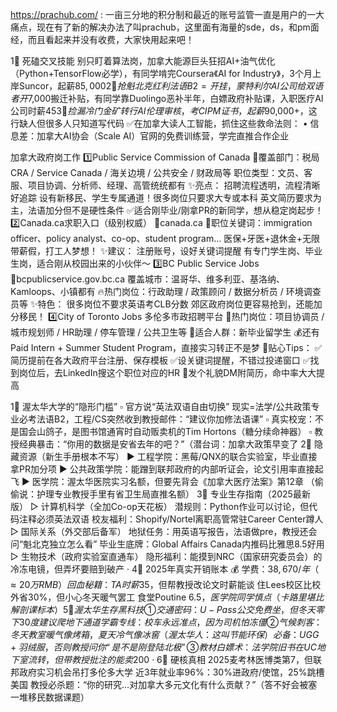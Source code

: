 https://prachub.com/ : 一亩三分地的积分制和最近的账号监管一直是用户的一大痛点，现在有了新的解决办法了叫prachub，这里面有海量的sde，ds，和pm面经，而且看起来并没有收费，大家快用起来吧！

1⃣ 死磕交叉技能 别只盯着算法岗，加拿大能源巨头狂招AI+油气优化（Python+TensorFlow必学），有同学啃完Coursera《AI for Industry》，3个月上岸Suncor，起薪$85,000 
2⃣ 抢魁北克红利 法语B2=开挂，蒙特利尔AI公司给双语者开$7,000搬迁补贴，有同学靠Duolingo恶补半年，白嫖政府补贴课，入职医疗AI公司时薪$45 
3⃣ 捡漏冷门金矿 转行AI伦理审核，考CIPM证书，起薪$90,000+，这行缺人但很多人只知道写代码
✅在加拿大读人工智能，抓住这些救命法则： • 信息差：加拿大AI协会（Scale AI）官网的免费训练营，学完直推合作企业

加拿大政府岗工作
1️⃣Public Service Commission of Canada 👀覆盖部门：税局CRA / Service Canada / 海关边境 / 公共安全 / 财政局等 职位类型：文员、客服、项目协调、分析师、经理、高管统统都有 ✨亮点： 招聘流程透明，流程清晰好追踪 设有新移民、学生专属通道！很多岗位只要求大专或本科 英文简历要求为主，法语加分但不是硬性条件 ✅适合刚毕业/刚拿PR的新同学，想从稳定岗起步！
2️⃣Canada.ca求职入口（级别权威） 🔗canada.ca 🎯职位关键词：immigration officer、policy analyst、co-op、student program… 医保+牙医+退休金+无限带薪假，打工人梦想！ ✨建议： 注册账号，设好关键词提醒 有专门学生岗、毕业生岗，适合刚从校园出来的小伙伴～ 
3️⃣BC Public Service Jobs 🔗bcpublicservice.gov.bc.ca 覆盖城市：温哥华、维多利亚、基洛纳、Kamloops、小镇都有 🔥热门岗位：行政助理 / 政策顾问 / 数据分析员 / 环境调查员等 ✨特色： 很多岗位不要求英语考CLB分数 郊区政府岗位更容易抢到，还能加分移民！ 
4️⃣City of Toronto Jobs 多伦多市政招聘平台 🔎热门岗位：项目协调员 / 城市规划师 / HR助理 / 停车管理 / 公共卫生等 👶适合人群：新毕业留学生 💰还有Paid Intern + Summer Student Program，直接实习转正不是梦
👀贴心Tips： ✅简历提前在各大政府平台注册、保存模板 ✅设关键词提醒，不错过投递窗口 ✅找到岗位后，去LinkedIn搜这个职位对应的HR 💌发个礼貌DM附简历，命中率大大提高

1⃣ 渥太华大学的“隐形门槛” ▫️ 官方说“英法双语自由切换” 现实=法学/公共政策专业必考法语B2，工程/CS突然收到教授邮件：“建议你加修法语课” ▫️ 真实校宠：不是国会山鸽子，是图书馆通宵时自动贩卖机的Tim Hortons（糖分续命神器） ▫️ 教授经典暴击：“你用的数据是安省去年的吧？”（潜台词：加拿大政策早变了
2⃣ 隐藏资源（新生手册根本不写） ▶ 工程学院：黑莓/QNX的联合实验室，毕业直接拿PR加分项 ▶ 公共政策学院：能蹭到联邦政府的内部听证会，论文引用率直接起飞 ▶ 医学院：渥太华医院实习名额，但要先背会《加拿大医疗法案》第12章 （偷偷说：护理专业教授手里有省卫生局直推名额） 
3⃣ 专业生存指南（2025最新版） ▷ 计算机科学（全加Co-op天花板） 潜规则：Python作业可以讨论，但代码注释必须英法双语 校友福利：Shopify/Nortel离职高管常驻Career Center蹲人 ▷ 国际关系（外交部后备军） 地狱任务：用英语写报告，法语做pre，教授还会问“魁北克独立怎么看” 毕业生底牌：Global Affairs Canada内推码比雅思8.5好用 ▷ 生物技术（政府实验室直通车） 隐形福利：能摸到NRC（国家研究委员会）的冷冻电镜，但弄坏要赔到破产 · 
4⃣ 2025年真实开销账本 💰 学费：$38,670/年（≈20万RMB） 回血秘籍： TA时薪$35，但帮教授改论文时薪能谈 住Lees校区比校外省30%，但小心冬天暖气罢工 食堂Poutine $6.5，医学院同学慎点（卡路里堪比解剖课标本） 
5⃣ 渥太华生存黑科技 ① 交通密码： U-Pass公交免费坐，但冬天零下30度建议爬地下通道 学霸专线：校车永远准点，因为司机怕冻僵 ② 气候刺客： 冬天教室暖气像烤箱，夏天冷气像冰窖（渥太华人：这叫节能环保） 必备：UGG+羽绒服，否则教授问你“是不是刚登陆北极” ③ 教材白嫖术： 法学院旧书在UC地下室流转，但带教授批注的能卖$200 · 
6⃣ 硬核真相 2025麦考林医博类第7，但联邦政府实习机会吊打多伦多大学 近3年就业率96%：30%进政府/使馆，25%跳槽美国 教授必杀题：“你的研究…对加拿大多元文化有什么贡献？”（答不好会被塞一堆移民数据课题）